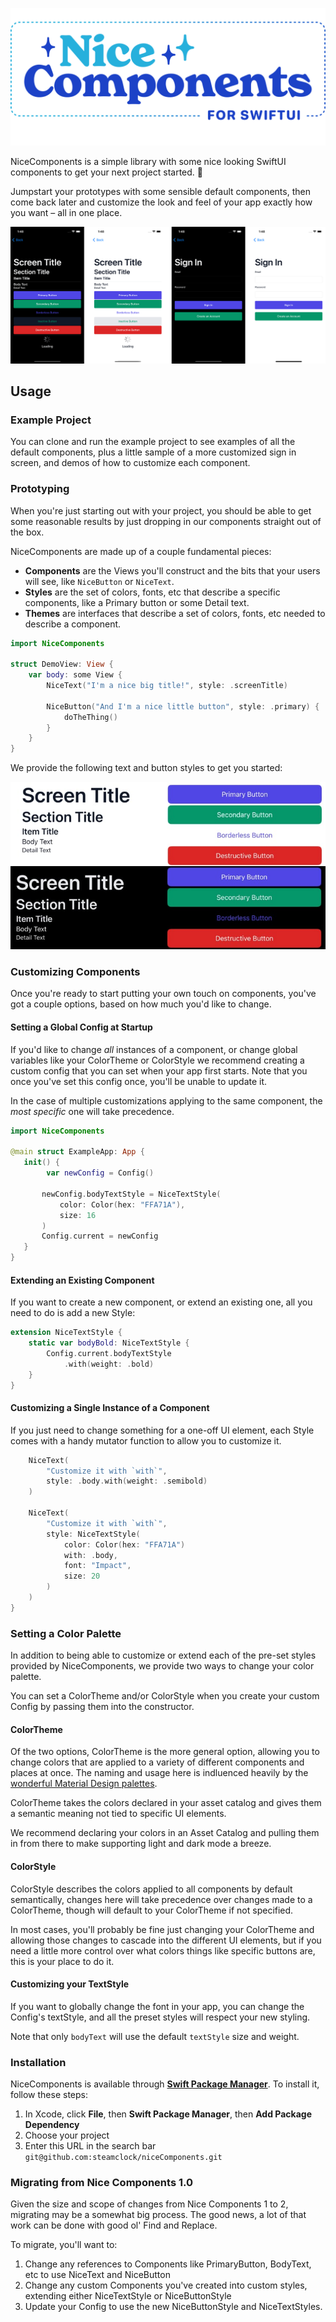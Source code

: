 ![NiceComponents](nice_components.png)

NiceComponents is a simple library with some nice looking SwiftUI components to get your next project started. 🚀

Jumpstart your prototypes with some sensible default components, then come back later and customize the look and feel of your app exactly how you want – all in one place.

![](preview.png)

## Usage

### Example Project

You can clone and run the example project to see examples of all the default components, plus a little sample of a more customized sign in screen, and demos of how to customize each component.

### Prototyping

When you're just starting out with your project, you should be able to get some reasonable results by just dropping in our components straight out of the box.

NiceComponents are made up of a couple fundamental pieces:
- **Components** are the Views you'll construct and the bits that your users will see, like `NiceButton` or `NiceText`.
- **Styles** are the set of colors, fonts, etc that describe a specific components, like a Primary button or some Detail text.
- **Themes** are interfaces that describe a set of colors, fonts, etc needed to describe a component.

```swift
import NiceComponents

struct DemoView: View {
    var body: some View {
        NiceText("I'm a nice big title!", style: .screenTitle)
        
        NiceButton("And I'm a nice little button", style: .primary) {
            doTheThing()
        }
    }
}
```

We provide the following text and button styles to get you started:

![](textAndButtonStyles.jpg)

### Customizing Components

Once you're ready to start putting your own touch on components, you've got a couple options, based on how much you'd like to change.

#### Setting a Global Config at Startup

If you'd like to change _all_ instances of a component, or change global variables like your ColorTheme or ColorStyle we recommend creating a custom config that you can set when your app first starts. Note that you once you've set this config once, you'll be unable to update it.

In the case of multiple customizations applying to the same component, the _most specific_ one will take precedence.

```swift
import NiceComponents

@main struct ExampleApp: App {
   init() {
        var newConfig = Config()
       
       newConfig.bodyTextStyle = NiceTextStyle(
           color: Color(hex: "FFA71A"),
           size: 16
       )
       Config.current = newConfig
   }
}
```

#### Extending an Existing Component

If you want to create a new component, or extend an existing one, all you need to do is add a new Style:

```swift
extension NiceTextStyle {
    static var bodyBold: NiceTextStyle {
        Config.current.bodyTextStyle
            .with(weight: .bold)
    }
}

```

#### Customizing a Single Instance of a Component

If you just need to change something for a one-off UI element, each Style comes with a handy mutator function to allow you to customize it.

```swift
    NiceText(
        "Customize it with `with`", 
        style: .body.with(weight: .semibold)
    )

    NiceText(
        "Customize it with `with`", 
        style: NiceTextStyle(
            color: Color(hex: "FFA71A")
            with: .body,
            font: "Impact",
            size: 20
        )
    )
}

```

### Setting a Color Palette

In addition to being able to customize or extend each of the pre-set styles provided by NiceComponents, we provide two ways to change your color palette.

You can set a ColorTheme and/or ColorStyle when you create your custom Config by passing them into the constructor.


#### ColorTheme

Of the two options, ColorTheme is the more general option, allowing you to change colors that are applied to a variety of different components and places at once. The naming and usage here is indluenced heavily by the [wonderful Material Design palettes](https://m2.material.io/design/color/the-color-system.html).

ColorTheme takes the colors declared in your asset catalog and gives them a semantic meaning not tied to specific UI elements. 

We recommend declaring your colors in an Asset Catalog and pulling them in from there to make supporting light and dark mode a breeze. 

#### ColorStyle

ColorStyle describes the colors applied to all components by default semantically, changes here will take precedence over changes made to a ColorTheme, though will default to your ColorTheme if not specified.

In most cases, you'll probably be fine just changing your ColorTheme and allowing those changes to cascade into the different UI elements, but if you need a little more control over what colors things like specific buttons are, this is your place to do it.

#### Customizing your TextStyle

If you want to globally change the font in your app, you can change the Config's textStyle, and all the preset styles will respect your new styling.

Note that only `bodyText` will use the default `textStyle` size and weight.


### Installation

NiceComponents is available through **[Swift Package Manager](https://swift.org/package-manager/)**. To install it, follow these steps:

1. In Xcode, click **File**, then **Swift Package Manager**, then **Add Package Dependency**
2. Choose your project
3. Enter this URL in the search bar `git@github.com:steamclock/niceComponents.git`

### Migrating from Nice Components 1.0

Given the size and scope of changes from Nice Components 1 to 2, migrating may be a somewhat big process. The good news, a lot of that work can be done with good ol' Find and Replace.

To migrate, you'll want to:
1. Change any references to Components like PrimaryButton, BodyText, etc to use NiceText and NiceButton
2. Change any custom Components you've created into custom styles, extending either NiceTextStyle or NiceButtonStyle
3. Update your Config to use the new NiceButtonStyle and NiceTextStyles.


